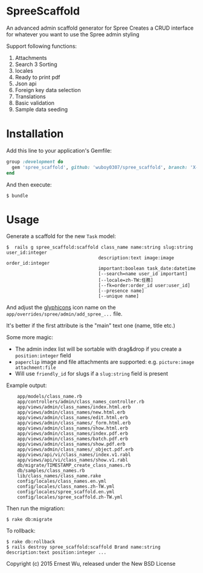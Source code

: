 SpreeScaffold
=============

An advanced admin scaffold generator for Spree
Creates a CRUD interface for whatever you want to use the Spree admin styling

Support following functions:
1.  Attachments
2.  Search
3   Sorting
4.  locales
5.  Ready to print pdf
6.  Json api
7.  Foreign key data selection 
8.  Translations
9.  Basic validation
10. Sample data seeding

Installation
============

Add this line to your application's Gemfile:
```ruby
group :development do
  gem 'spree_scaffold', github: 'wuboy0307/spree_scaffold', branch: 'X-X-stable'
end
```

And then execute:

    $ bundle

Usage
=====

Generate a scaffold for the new `Task` model:

    $  rails g spree_scaffold:scaffold class_name name:string slug:string user_id:integer
                                      description:text image:image order_id:integer
                                      important:boolean task_date:datetime
                                      [--search=name user_id important]
                                      [--locale=zh-TW:任務]
                                      [--fk=order:order_id user:user_id]
                                      [--presence name]
                                      [--unique name]

And adjust the [glyphicons](http://glyphicons.com/) icon name on the `app/overrides/spree/admin/add_spree_...` file.

It's better if the first attribute is the "main" text one (name, title etc.)

Some more magic:
* The admin index list will be sortable with drag&drop if you create a `position:integer` field
* `paperclip` image and file attachments are supported: e.g. `picture:image attachment:file`
* Will use `friendly_id` for slugs if a `slug:string` field is present

Example output:

	    app/models/class_name.rb
	    app/controllers/admin/class_names_controller.rb
	    app/views/admin/class_names/index.html.erb
	    app/views/admin/class_names/new.html.erb
	    app/views/admin/class_names/edit.html.erb
	    app/views/admin/class_names/_form.html.erb
	    app/views/admin/class_names/show.html.erb
	    app/views/admin/class_names/index.pdf.erb
	    app/views/admin/class_names/batch.pdf.erb
	    app/views/admin/class_names/show.pdf.erb
	    app/views/admin/class_names/_object.pdf.erb
	    app/views/api/vi/class_names/index.v1.rabl
	    app/views/api/vi/class_names/show.v1.rabl
	    db/migrate/TIMESTAMP_create_class_names.rb
        db/samples/class_names.rb
        lib/class_names/class_name.rake
	    config/locales/class_names.en.yml
	    config/locales/class_names.zh-TW.yml
	    config/locales/spree_scaffold.en.yml
	    config/locales/spree_scaffold.zh-TW.yml

Then run the migration:

    $ rake db:migrate

To rollback:

    $ rake db:rollback
    $ rails destroy spree_scaffold:scaffold Brand name:string description:text position:integer ...

Copyright (c) 2015 Ernest Wu, released under the New BSD License
